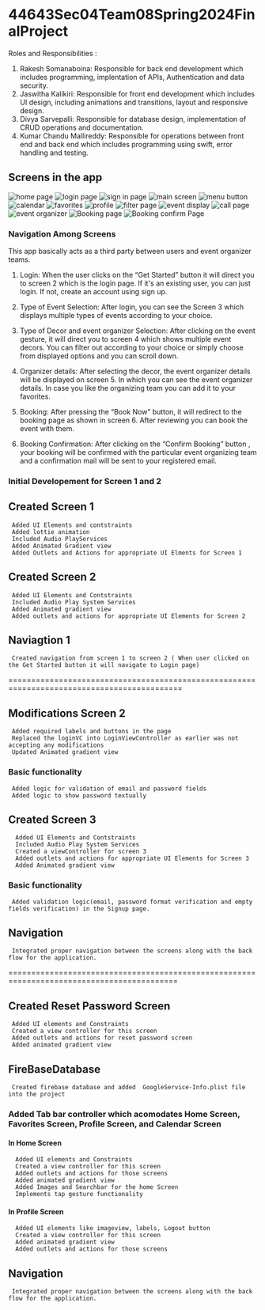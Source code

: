# 44643Sec04Team08Spring2024FinalProject

Roles and Responsibilities :
1. Rakesh Somanaboina: Responsible for back end development which includes programming, implentation of APIs, Authentication and data security.
2. Jaswitha Kalikiri: Responsible for front end development which includes UI design, including animations and transitions, layout and responsive design.
3. Divya Sarvepalli: Responsible for database design, implementation of CRUD operations and documentation.
4. Kumar Chandu  Mallireddy: Responsible for operations between front end and back end which includes programming using swift, error handling and testing.

## Screens in the app

![home page](https://github.com/Jaswitha-20/44643Sec04Team08Spring2024FinalProject/assets/120734922/ae5f9b18-9430-4085-b8a1-8d3d35b9fb8f)
![login page](https://github.com/Jaswitha-20/44643Sec04Team08Spring2024FinalProject/assets/120734922/1b28f68b-f6e1-491e-98cf-bc2510b0a5eb)
![sign in page](https://github.com/Jaswitha-20/44643Sec04Team08Spring2024FinalProject/assets/120734922/21520fc4-9951-4891-87e3-0362a5bf96e6)
![main screen](https://github.com/Jaswitha-20/44643Sec04Team08Spring2024FinalProject/assets/120734922/095f9a17-a13c-4867-8c53-185f14774535)
![menu button](https://github.com/Jaswitha-20/44643Sec04Team08Spring2024FinalProject/assets/120734922/c4e300cb-91d7-4950-b8be-ca3df2b641ea)
![calendar](https://github.com/Jaswitha-20/44643Sec04Team08Spring2024FinalProject/assets/120734922/b3efe2b7-2b50-46dd-986d-14067fb76938)
![favorites](https://github.com/Jaswitha-20/44643Sec04Team08Spring2024FinalProject/assets/120734922/21a8c0de-1596-40f9-a295-8bfb231faf33)
![profile](https://github.com/Jaswitha-20/44643Sec04Team08Spring2024FinalProject/assets/120734922/a5fdbe21-cf6c-4d2f-b7e3-191ffc90c080)
![filter page](https://github.com/Jaswitha-20/44643Sec04Team08Spring2024FinalProject/assets/120734922/f0dac4b9-eacf-4796-9a52-5a950b81c4ab)
![event display](https://github.com/Jaswitha-20/44643Sec04Team08Spring2024FinalProject/assets/120734922/e88cd762-cf85-4765-9b3e-6bb2d916d2ff)
![call page](https://github.com/Jaswitha-20/44643Sec04Team08Spring2024FinalProject/assets/120734922/35daaa4c-fa6f-4afc-9dfb-fc02aa26c930)
![event organizer](https://github.com/Jaswitha-20/44643Sec04Team08Spring2024FinalProject/assets/120734922/d578cf20-6484-40ee-9761-b8c745ee328a)
![Booking page](https://github.com/Jaswitha-20/44643Sec04Team08Spring2024FinalProject/assets/120734922/456f51c8-a976-4ff9-a790-8bd244bc4c43)
![Booking confirm Page](https://github.com/Jaswitha-20/44643Sec04Team08Spring2024FinalProject/assets/120734922/d4e07ca5-adfd-4def-874e-a8c974fe726f)

### Navigation Among Screens

This app basically acts as a third party between users and event organizer teams.
1.	Login:
When the user clicks on the “Get Started” button it will direct you to screen 2 which is the login page. If it's an existing user, you can just login. If not, create an account using sign up.

2.	Type of Event Selection:
After login, you can see the Screen 3 which displays multiple types of events according to your choice.

3.	Type of Decor and event organizer Selection:
After clicking on the event gesture, it will direct you to screen 4 which shows multiple event decors. You can filter out according to your choice or  simply choose from displayed options and you can scroll down.


4.	Organizer details:
After selecting the decor, the event organizer details will be displayed on screen 5. In which you can see the event organizer details.
In case you like the organizing team you can add it to your favorites.

5.	Booking:
After pressing the “Book Now” button, it will redirect to the booking page as shown in screen 6. After reviewing you can book the event with them.

6.	Booking Confirmation:
After clicking on the “Confirm Booking” button , your booking will be confirmed with the particular event organizing team and a confirmation mail will be sent to your registered email.

### Initial Developement for Screen 1 and 2

##  Created Screen 1 
     Added UI Elements and contstraints 
     Added lottie animation
     Included Audio PlayServices
     Added Animated Gradient view
     Added Outlets and Actions for appropriate UI Elments for Screen 1

## Created Screen 2
     Added UI Elements and Contstraints 
     Included Audio Play System Services
     Added Animated gradient view
     Added outlets and actions for appropriate UI Elements for Screen 2

## Naviagtion 1
     Created navigation from screen 1 to screen 2 ( When user clicked on the Get Started button it will navigate to Login page)


============================================================================================

## Modifications Screen 2 
     Added required labels and buttons in the page
     Replaced the loginVC into LoginViewController as earlier was not accepting any modifications
     Updated Animated gradient view
### Basic functionality
     Added logic for validation of email and password fields
     Added logic to show password textually

## Created Screen 3
      Added UI Elements and Contstraints 
      Included Audio Play System Services
      Created a viewController for screen 3
      Added outlets and actions for appropriate UI Elements for Screen 3
      Added Animated gradient view
### Basic functionality
     Added validation logic(email, password format verification and empty fields verification) in the Signup page.

## Navigation 
     Integrated proper navigation between the screens along with the back flow for the application.

===========================================================================================

## Created Reset Password Screen

     Added UI elements and Constraints
     Created a view controller for this screen
     Added outlets and actions for reset password screen
     Added animated gradient view

## FireBaseDatabase

     Created firebase database and added  GoogleService-Info.plist file into the project

### Added Tab bar controller which acomodates Home Screen, Favorites Screen, Profile Screen, and  Calendar Screen

#### In Home Screen 

      Added UI elements and Constraints
      Created a view controller for this screen
      Added outlets and actions for those screens
      Added animated gradient view
      Added Images and Searchbar for the home Screen
      Implements tap gesture functionality 

#### In Profile Screen 

      Added UI elements like imageview, labels, Logout button
      Created a view controller for this screen
      Added animated gradient view
      Added outlets and actions for those screens
 
## Navigation 
     Integrated proper navigation between the screens along with the back flow for the application.


